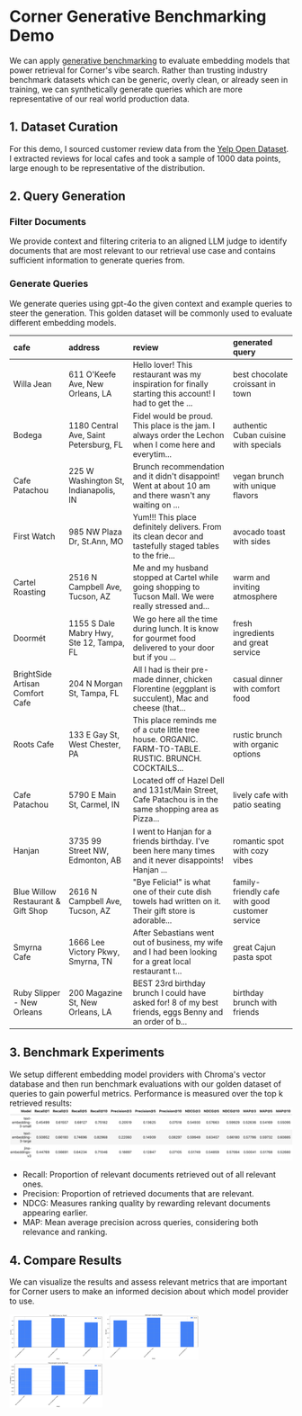 # Corner Generative Benchmarking Demo

We can apply [generative benchmarking](https://research.trychroma.com/generative-benchmarking) to evaluate embedding models that power retrieval for Corner's vibe search. Rather than trusting industry benchmark datasets which can be generic, overly clean, or already seen in training, we can synthetically generate queries which are more representative of our real world production data.

## 1. Dataset Curation
For this demo, I sourced customer review data from the [Yelp Open Dataset](https://business.yelp.com/data/resources/open-dataset/). I extracted reviews for local cafes and took a sample of 1000 data points, large enough to be representative of the distribution.

## 2. Query Generation

### Filter Documents
We provide context and filtering criteria to an aligned LLM judge to identify documents that are most relevant to our retrieval use case and contains sufficient information to generate queries from.

### Generate Queries
We generate queries using gpt-4o the given context and example queries to steer the generation. This golden dataset will be commonly used to evaluate different embedding models.

| cafe                               | address                                  | review                                                                                                  | generated query                                 |
|:-----------------------------------|:-----------------------------------------|:--------------------------------------------------------------------------------------------------------|:------------------------------------------------|
| Willa Jean                         | 611 O'Keefe Ave, New Orleans, LA         | Hello lover! This restaurant was my inspiration for finally starting this account! I had to get the ... | best chocolate croissant in town                |
| Bodega                             | 1180 Central Ave, Saint Petersburg, FL   | Fidel would be proud. This place is the jam. I always order the Lechon when I come here and everytim... | authentic Cuban cuisine with specials           |
| Cafe Patachou                      | 225 W Washington St, Indianapolis, IN    | Brunch recommendation and it didn't disappoint! Went at about 10 am and there wasn't any waiting on ... | vegan brunch with unique flavors                |
| First Watch                        | 985 NW Plaza Dr, St.Ann, MO              | Yum!!! This place definitely delivers. From its clean decor and tastefully staged tables to the frie... | avocado toast with sides                        |
| Cartel Roasting                    | 2516 N Campbell Ave, Tucson, AZ          | Me and my husband stopped at Cartel while going shopping to Tucson Mall. We were really stressed and... | warm and inviting atmosphere                    |
| Doormét                            | 1155 S Dale Mabry Hwy, Ste 12, Tampa, FL | We go here all the time during lunch. It is know for gourmet food delivered to your door but if you ... | fresh ingredients and great service             |
| BrightSide Artisan Comfort Cafe    | 204 N Morgan St, Tampa, FL               | All I had is their pre-made dinner, chicken Florentine (eggplant is succulent), Mac and cheese (that... | casual dinner with comfort food                 |
| Roots Cafe                         | 133 E Gay St, West Chester, PA           | This place reminds me of a cute little tree house. ORGANIC. FARM-TO-TABLE. RUSTIC. BRUNCH. COCKTAILS... | rustic brunch with organic options              |
| Cafe Patachou                      | 5790 E Main St, Carmel, IN               | Located off of Hazel Dell and 131st/Main Street, Cafe Patachou is in the same shopping area as Pizza... | lively cafe with patio seating                  |
| Hanjan                             | 3735 99 Street NW, Edmonton, AB          | I went to Hanjan for a friends birthday. I've been here many times and it never disappoints! Hanjan ... | romantic spot with cozy vibes                   |
| Blue Willow Restaurant & Gift Shop | 2616 N Campbell Ave, Tucson, AZ          | "Bye Felicia!" is what one of their cute dish towels had written on it. Their gift store is adorable... | family-friendly cafe with good customer service |
| Smyrna Cafe                        | 1666 Lee Victory Pkwy, Smyrna, TN        | After Sebastians went out of business, my wife and I had been looking for a great local restaurant t... | great Cajun pasta spot                          |
| Ruby Slipper - New Orleans         | 200 Magazine St, New Orleans, LA         | BEST 23rd birthday brunch I could have asked for! 8 of my best friends, eggs Benny and an order of b... | birthday brunch with friends                    |

## 3. Benchmark Experiments
We setup different embedding model providers with Chroma's vector database and then run benchmark evaluations with our golden dataset of queries to gain powerful metrics. Performance is measured over the top k retrieved results:
![benchmark results](/img/benchmark_results.png)

- Recall: Proportion of relevant documents retrieved out of all relevant ones.  
- Precision: Proportion of retrieved documents that are relevant.  
- NDCG: Measures ranking quality by rewarding relevant documents appearing earlier.  
- MAP: Mean average precision across queries, considering both relevance and ranking.

## 4. Compare Results
We can visualize the results and assess relevant metrics that are important for Corner users to make an informed decision about which model provider to use.
<p float="left">
  <img src="/img/recall_3.png" width="33%" />
  <img src="/img/ndcg_5.png" width="33%" />
  <img src="/img/precision_10.png" width="33%" />
</p>
